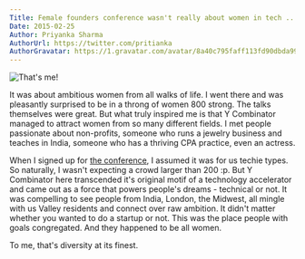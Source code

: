 ```yaml
---
Title: Female founders conference wasn't really about women in tech ...
Date: 2015-02-25
Author: Priyanka Sharma
AuthorUrl: https://twitter.com/pritianka
AuthorGravatar: https://1.gravatar.com/avatar/8a40c795faff113fd90dbda994d43156
---
```


![That's me!](https://wakatime.com/static/img/blog/priyanka-yc-ffc.png "Priyanka at Female Founder Conference")


It was about ambitious women from all walks of life.  I went there and was pleasantly surprised to be in a throng of women 800 strong.  The talks themselves were great.  But what truly inspired me is that Y Combinator managed to attract women from so many different fields.  I met people passionate about non-profits, someone who runs a jewelry business and teaches in India, someone who has a thriving CPA practice, even an actress.

When I signed up for [the conference](http://www.femalefoundersconference.org/), I assumed it was for us techie types.  So naturally, I wasn't expecting a crowd larger than 200 :p.  But Y Combinator here transcended it's original motif of a technology accelerator and came out as a force that powers people's dreams - technical or not.  It was compelling to see people from India, London, the Midwest, all mingle with us Valley residents and connect over raw ambition.  It didn't matter whether you wanted to do a startup or not.  This was the place people with goals congregated.  And they happened to be all women. 

To me, that's diversity at its finest.
